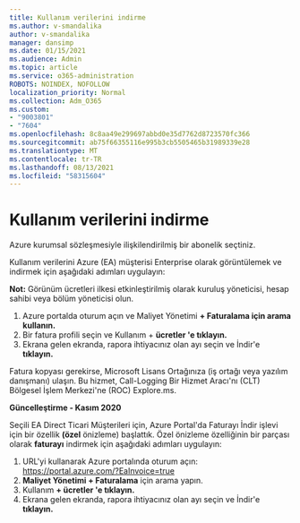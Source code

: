 ```yaml
---
title: Kullanım verilerini indirme
ms.author: v-smandalika
author: v-smandalika
manager: dansimp
ms.date: 01/15/2021
ms.audience: Admin
ms.topic: article
ms.service: o365-administration
ROBOTS: NOINDEX, NOFOLLOW
localization_priority: Normal
ms.collection: Adm_O365
ms.custom:
- "9003801"
- "7604"
ms.openlocfilehash: 8c8aa49e299697abbd0e35d7762d8723570fc366
ms.sourcegitcommit: ab75f66355116e995b3cb5505465b31989339e28
ms.translationtype: MT
ms.contentlocale: tr-TR
ms.lasthandoff: 08/13/2021
ms.locfileid: "58315604"
---
```

# <a name="download-usage-data"></a>Kullanım verilerini indirme

Azure kurumsal sözleşmesiyle ilişkilendirilmiş bir abonelik seçtiniz.

Kullanım verilerini Azure (EA) müşterisi Enterprise olarak görüntülemek ve indirmek için aşağıdaki adımları uygulayın:

**Not:** Görünüm ücretleri ilkesi etkinleştirilmiş olarak kuruluş yöneticisi, hesap sahibi veya bölüm yöneticisi olun. 

1. Azure portalda oturum açın ve Maliyet Yönetimi **+ Faturalama için arama kullanın.**
2. Bir fatura profili seçin ve Kullanım + **ücretler 'e tıklayın.**
3. Ekrana gelen ekranda, rapora ihtiyacınız olan ayı seçin ve İndir'e **tıklayın.**

Fatura kopyası gerekirse, Microsoft Lisans Ortağınıza (iş ortağı veya yazılım danışmanı) ulaşın. Bu hizmet, Call-Logging Bir Hizmet Aracı'nı (CLT) Bölgesel İşlem Merkezi'ne (ROC) Explore.ms.

**Güncelleştirme - Kasım 2020**

Seçili EA Direct Ticari Müşterileri için, Azure Portal'da Faturayı İndir işlevi için bir özellik **(özel** önizleme) başlattık. Özel önizleme özelliğinin bir parçası olarak **faturayı** indirmek için aşağıdaki adımları uygulayın:

1. URL'yi kullanarak Azure portalında oturum açın: https://portal.azure.com/?EaInvoice=true 
2. **Maliyet Yönetimi + Faturalama** için arama yapın. 
3. Kullanım **+ ücretler 'e tıklayın.** 
4. Ekrana gelen ekranda, rapora ihtiyacınız olan ayı seçin ve İndir'e **tıklayın.**